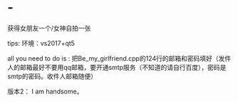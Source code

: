 # -
获得女朋友一个/女神自拍一张

tips:
环境：vs2017+qt5

all you need to do is :
把Be_my_girlfriend.cpp的124行的邮箱和密码填好（发件人的邮箱最好不要用qq邮箱，要开通smtp服务（不知道的请自行百度），密码是smtp的密码。收件人邮箱随便）

版本2：
I am handsome。
